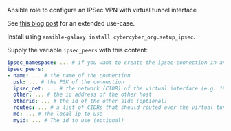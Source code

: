 Ansible role to configure an IPSec VPN with virtual tunnel interface

See [this blog post](https://cybercyber.org/site-to-site-vpn-using-ipsec-virtual-tunnels-and-bgp.html) for an extended use-case.

Install using `ansible-galaxy install cybercyber_org.setup_ipsec`.

Supply the variable `ipsec_peers` with this content:

```yaml
ipsec_namespace: ... # if you want to create the ipsec-connection in another namespace than the default one
ipsec_peers:
- name: ... # the name of the connection
  psk: ... # the PSK of the connection
  ipsec_net: ... # the network (CIDR) of the virtual interface (e.g. 192.168.44.5/30)
  other: ... # the ip address of the other host
  otherid: ... # the id of the other side (optional)
  routes: ... # a list of CIDRs that should routed over the virtual tunnel interface
  me: ... # The local ip to use
  myid: ... # The id to use (optional)
```
